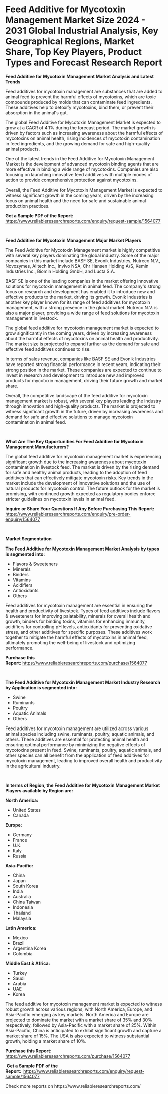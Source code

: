 <p><h1>Feed Additive for Mycotoxin Management Market Size 2024 - 2031 Global Industrial Analysis, Key Geographical Regions, Market Share, Top Key Players, Product Types and Forecast Research Report</h1></p><p><strong>Feed Additive for Mycotoxin Management Market Analysis and Latest Trends</strong></p>
<p><p>Feed additives for mycotoxin management are substances that are added to animal feed to prevent the harmful effects of mycotoxins, which are toxic compounds produced by molds that can contaminate feed ingredients. These additives help to detoxify mycotoxins, bind them, or prevent their absorption in the animal's gut.</p><p>The global Feed Additive for Mycotoxin Management Market is expected to grow at a CAGR of 4.1% during the forecast period. The market growth is driven by factors such as increasing awareness about the harmful effects of mycotoxins on animal health, rising incidences of mycotoxin contamination in feed ingredients, and the growing demand for safe and high-quality animal products.</p><p>One of the latest trends in the Feed Additive for Mycotoxin Management Market is the development of advanced mycotoxin binding agents that are more effective in binding a wide range of mycotoxins. Companies are also focusing on launching innovative feed additives with multiple modes of action to provide comprehensive protection against mycotoxins.</p><p>Overall, the Feed Additive for Mycotoxin Management Market is expected to witness significant growth in the coming years, driven by the increasing focus on animal health and the need for safe and sustainable animal production practices.</p></p>
<p><strong>Get a Sample PDF of the Report:&nbsp;</strong> <a href="https://www.reliableresearchreports.com/enquiry/request-sample/1564077">https://www.reliableresearchreports.com/enquiry/request-sample/1564077</a></p>
<p>&nbsp;</p>
<p><strong>Feed Additive for Mycotoxin Management Major Market Players</strong></p>
<p><p>The Feed Additive for Mycotoxin Management market is highly competitive with several key players dominating the global industry. Some of the major companies in this market include BASF SE, Evonik Industries, Nutreco N.V., Novozymes, Alltech Inc., Invivo NSA, Chr Hansen Holding A/S, Kemin Industries Inc., Biomin Holding GmbH, and Lucta S.A.</p><p>BASF SE is one of the leading companies in the market offering innovative solutions for mycotoxin management in animal feed. The company's strong focus on research and development has enabled it to introduce new and effective products to the market, driving its growth. Evonik Industries is another key player known for its range of feed additives for mycotoxin management, with a strong presence in the global market. Nutreco N.V. is also a major player, providing a wide range of feed solutions for mycotoxin management in livestock.</p><p>The global feed additive for mycotoxin management market is expected to grow significantly in the coming years, driven by increasing awareness about the harmful effects of mycotoxins on animal health and productivity. The market size is projected to expand further as the demand for safe and effective feed additives continues to rise.</p><p>In terms of sales revenue, companies like BASF SE and Evonik Industries have reported strong financial performance in recent years, indicating their strong position in the market. These companies are expected to continue to invest in research and development to introduce new and improved products for mycotoxin management, driving their future growth and market share.</p><p>Overall, the competitive landscape of the feed additive for mycotoxin management market is robust, with several key players leading the industry through innovation and high-quality products. The market is projected to witness significant growth in the future, driven by increasing awareness and demand for safe and effective solutions to manage mycotoxin contamination in animal feed.</p></p>
<p>&nbsp;</p>
<p><strong>What Are The Key Opportunities For Feed Additive for Mycotoxin Management Manufacturers?</strong></p>
<p><p>The global feed additive for mycotoxin management market is experiencing significant growth due to the increasing awareness about mycotoxin contamination in livestock feed. The market is driven by the rising demand for safe and healthy animal products, leading to the adoption of feed additives that can effectively mitigate mycotoxin risks. Key trends in the market include the development of innovative solutions and the use of natural products for mycotoxin control. The future outlook for the market is promising, with continued growth expected as regulatory bodies enforce stricter guidelines on mycotoxin levels in animal feed.</p></p>
<p><strong>Inquire or Share Your Questions If Any Before Purchasing This Report:</strong> <a href="https://www.reliableresearchreports.com/enquiry/pre-order-enquiry/1564077">https://www.reliableresearchreports.com/enquiry/pre-order-enquiry/1564077</a></p>
<p>&nbsp;</p>
<p><strong>Market Segmentation</strong></p>
<p><strong>The Feed Additive for Mycotoxin Management Market Analysis by types is segmented into:</strong></p>
<p><ul><li>Flavors & Sweeteners</li><li>Minerals</li><li>Binders</li><li>Vitamins</li><li>Acidifiers</li><li>Antioxidants</li><li>Others</li></ul></p>
<p><p>Feed additives for mycotoxin management are essential in ensuring the health and productivity of livestock. Types of feed additives include flavors & sweeteners for improving palatability, minerals for overall health and growth, binders for binding toxins, vitamins for enhancing immunity, acidifiers for controlling pH levels, antioxidants for preventing oxidative stress, and other additives for specific purposes. These additives work together to mitigate the harmful effects of mycotoxins in animal feed, ultimately promoting the well-being of livestock and optimizing performance.</p></p>
<p><strong>Purchase this Report:&nbsp;</strong><a href="https://www.reliableresearchreports.com/purchase/1564077">https://www.reliableresearchreports.com/purchase/1564077</a></p>
<p>&nbsp;</p>
<p><strong>The Feed Additive for Mycotoxin Management Market Industry Research by Application is segmented into:</strong></p>
<p><ul><li>Swine</li><li>Ruminants</li><li>Poultry</li><li>Aquatic Animals</li><li>Others</li></ul></p>
<p><p>Feed additives for mycotoxin management are utilized across various animal species including swine, ruminants, poultry, aquatic animals, and others. These additives are essential for protecting animal health and ensuring optimal performance by minimizing the negative effects of mycotoxins present in feed. Swine, ruminants, poultry, aquatic animals, and other species can all benefit from the application of feed additives for mycotoxin management, leading to improved overall health and productivity in the agricultural industry.</p></p>
<p>&nbsp;</p>
<p><strong>In terms of Region, the Feed Additive for Mycotoxin Management Market Players available by Region are:</strong></p>
<p>
    <p> <strong> North America: </strong>
        <ul>
            <li>United States</li>
            <li>Canada</li>
        </ul>
        </p> 
    <p> <strong> Europe: </strong>
        <ul>
            <li>Germany</li>
            <li>France</li>
            <li>U.K.</li>
            <li>Italy</li>
            <li>Russia</li>
        </ul>
        </p> 
    <p> <strong> Asia-Pacific: </strong>
        <ul>
            <li>China</li>
            <li>Japan</li>
            <li>South Korea</li>
            <li>India</li>
            <li>Australia</li>
            <li>China Taiwan</li>
            <li>Indonesia</li>
            <li>Thailand</li>
            <li>Malaysia</li>
        </ul>
        </p> 
    <p> <strong> Latin America: </strong>
        <ul>
            <li>Mexico</li>
            <li>Brazil</li>
            <li>Argentina Korea</li>
            <li>Colombia</li>
        </ul>
        </p> 
    <p> <strong> Middle East & Africa: </strong>
        <ul>
            <li>Turkey</li>
            <li>Saudi</li>
            <li>Arabia</li>
            <li>UAE</li>
            <li>Korea</li>
        </ul>
    </p>
    </p>
<p><p>The feed additive for mycotoxin management market is expected to witness robust growth across various regions, with North America, Europe, and Asia-Pacific emerging as key markets. North America and Europe are projected to dominate the market with a market share of 35% and 30% respectively, followed by Asia-Pacific with a market share of 25%. Within Asia-Pacific, China is anticipated to exhibit significant growth and capture a market share of 15%. The USA is also expected to witness substantial growth, holding a market share of 10%.</p></p>
<p><strong>Purchase this Report: </strong><a href="https://www.reliableresearchreports.com/purchase/1564077">https://www.reliableresearchreports.com/purchase/1564077</a></p>
<p>&nbsp;<strong>Get a Sample PDF of the Report:&nbsp;&nbsp;</strong><a href="https://www.reliableresearchreports.com/enquiry/request-sample/1564077">https://www.reliableresearchreports.com/enquiry/request-sample/1564077</a></p>
<p><strong></strong></p>
<p>Check more reports on https://www.reliableresearchreports.com/</p>